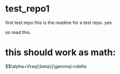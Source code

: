# test_repo1
first test repo
this is the readme for a test repo.
yes


so read this.

# this should work as math:
$$\alpha+\fraq\{\beta}{\gamma}=\delta



